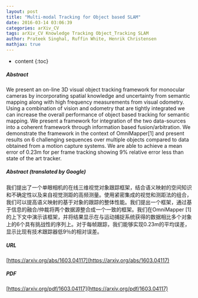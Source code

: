 ```yaml
---
layout: post
title: "Multi-modal Tracking for Object based SLAM"
date: 2016-03-14 03:06:39
categories: arXiv_CV
tags: arXiv_CV Knowledge Tracking Object_Tracking SLAM
author: Prateek Singhal, Ruffin White, Henrik Christensen
mathjax: true
---
```


* content
{:toc}

##### Abstract
We present an on-line 3D visual object tracking framework for monocular cameras by incorporating spatial knowledge and uncertainty from semantic mapping along with high frequency measurements from visual odometry. Using a combination of vision and odometry that are tightly integrated we can increase the overall performance of object based tracking for semantic mapping. We present a framework for integration of the two data-sources into a coherent framework through information based fusion/arbitration. We demonstrate the framework in the context of OmniMapper[1] and present results on 6 challenging sequences over multiple objects compared to data obtained from a motion capture systems. We are able to achieve a mean error of 0.23m for per frame tracking showing 9% relative error less than state of the art tracker.

##### Abstract (translated by Google)
我们提出了一个单眼相机的在线三维视觉对象跟踪框架，结合语义映射的空间知识和不确定性以及来自视觉测距的高频测量。使用紧密集成的视觉和测距法的组合，我们可以提高语义映射的基于对象的跟踪的整体性能。我们提出一个框架，通过基于信息的融合/仲裁将两个数据源整合成一个一致的框架。我们在OmniMapper [1]的上下文中演示该框架，并将结果显示在与运动捕捉系统获得的数据相比多个对象上的6个具有挑战性的序列上。对于每帧跟踪，我们能够实现0.23m的平均误差，显示比现有技术跟踪器低9％的相对误差。

##### URL
[https://arxiv.org/abs/1603.04117](https://arxiv.org/abs/1603.04117)

##### PDF
[https://arxiv.org/pdf/1603.04117](https://arxiv.org/pdf/1603.04117)

